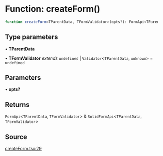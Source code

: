 # Function: createForm()

```ts
function createForm<TParentData, TFormValidator>(opts?): FormApi<TParentData, TFormValidator> & SolidFormApi<TParentData, TFormValidator>
```

## Type parameters

• **TParentData**

• **TFormValidator** *extends* `undefined` \| `Validator`\<`TParentData`, `unknown`\> = `undefined`

## Parameters

• **opts?**

## Returns

`FormApi`\<`TParentData`, `TFormValidator`\> & `SolidFormApi`\<`TParentData`, `TFormValidator`\>

## Source

[createForm.tsx:29](https://github.com/TanStack/form/blob/ada0211684adc85c41587b076e1217390ff5344e/packages/solid-form/src/createForm.tsx#L29)
